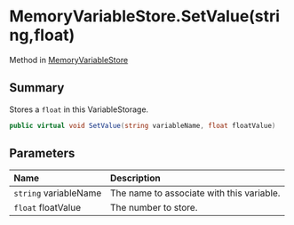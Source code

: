 # MemoryVariableStore.SetValue(string,float)

Method in [MemoryVariableStore](/docs/api/csharp/yarn.memoryvariablestore.md)

## Summary


Stores a  <code>float</code>  in this VariableStorage.


```csharp
public virtual void SetValue(string variableName, float floatValue)
```

## Parameters

|Name|Description|
|:---|:---|
|`string` variableName|The name to associate with this variable.|
|`float` floatValue|The number to store.|

